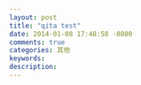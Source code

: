 ```yaml
---
layout: post
title: "qita test"
date: 2014-01-08 17:48:58 -0800
comments: true
categories: 其他
keywords: 
description: 
---
```

